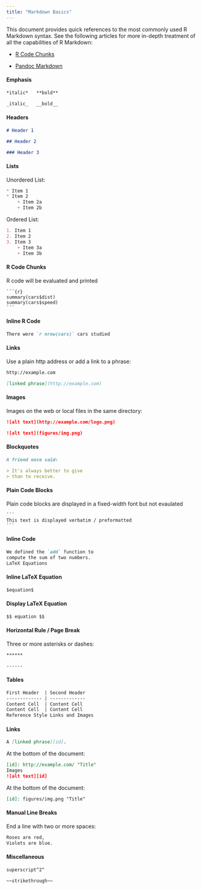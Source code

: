 ```yaml
---
title: "Markdown Basics"
---
```


This document provides quick references to the most commonly used R Markdown syntax. See the following articles for more in-depth treatment of all the capabilities of R Markdown:

* [R Code Chunks](authoring_rcodechunks.html)

* [Pandoc Markdown](authoring_pandoc_markdown.html)

#### Emphasis

```markdown
*italic*   **bold**

_italic_   __bold__
```

#### Headers

```markdown
# Header 1

## Header 2

### Header 3
```

#### Lists

Unordered List:

```markdown
* Item 1
* Item 2
    + Item 2a
    + Item 2b
```

Ordered List:

```markdown
1. Item 1
2. Item 2
3. Item 3
    + Item 3a
    + Item 3b
```

#### R Code Chunks

R code will be evaluated and printed

<pre class="markdown"><code>&#96;&#96;&#96;{r}
summary(cars$dist)
summary(cars$speed)
&#96;&#96;&#96;
</code></pre>

#### Inline R Code

```markdown
There were `r nrow(cars)` cars studied
```

#### Links

Use a plain http address or add a link to a phrase:

```markdown
http://example.com

[linked phrase](http://example.com)
```

#### Images

Images on the web or local files in the same directory:

```markdown
![alt text](http://example.com/logo.png)

![alt text](figures/img.png)
```

#### Blockquotes

```markdown
A friend once said:

> It's always better to give
> than to receive.
```

#### Plain Code Blocks

Plain code blocks are displayed in a fixed-width font but not evaulated

<pre class="markdown"><code>&#96;&#96;&#96;
This text is displayed verbatim / preformatted
&#96;&#96;&#96;
</code></pre>

#### Inline Code

```markdown
We defined the `add` function to
compute the sum of two numbers.
LaTeX Equations
```


#### Inline LaTeX Equation

```markdown
$equation$
```

#### Display LaTeX Equation

```markdown
$$ equation $$
```


#### Horizontal Rule / Page Break

Three or more asterisks or dashes:

```markdown
******

------
```

#### Tables

```markdown
First Header  | Second Header
------------- | -------------
Content Cell  | Content Cell
Content Cell  | Content Cell
Reference Style Links and Images
```

#### Links

```markdown
A [linked phrase][id].
```

At the bottom of the document:

```markdown
[id]: http://example.com/ "Title"
Images
![alt text][id]
```

At the bottom of the document:

```markdown
[id]: figures/img.png "Title"
```

#### Manual Line Breaks

End a line with two or more spaces:

```markdown
Roses are red,
Violets are blue.
```


#### Miscellaneous

```markdown
superscript^2^

~~strikethrough~~
```
